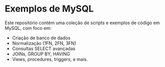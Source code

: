 # Exemplos de MySQL

Este repositório contém uma coleção de scripts e exemplos de código em MySQL, com foco em:
- Criação de banco de dados
- Normalização (1FN, 2FN, 3FN)
- Consultas SELECT avançadas
- JOINs, GROUP BY, HAVING
- Views, procedures, triggers, e mais.
